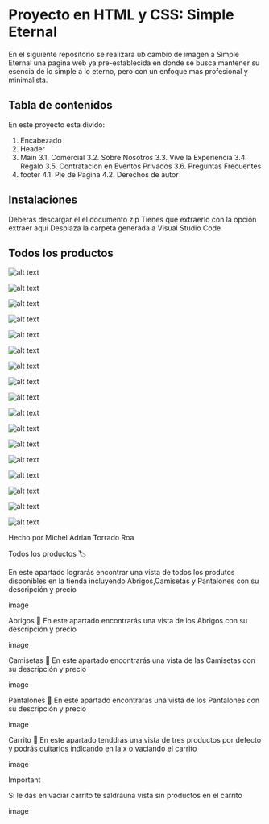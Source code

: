 # Proyecto en HTML y CSS: Simple Eternal

En el siguiente repositorio se realizara ub cambio de imagen a Simple Eternal una pagina web ya pre-establecida en donde se busca mantener su esencia de lo simple a lo eterno, pero con un enfoque mas profesional y minimalista.

## Tabla de contenidos
En este proyecto esta divido:
1. Encabezado
2. Header
3. Main
  3.1. Comercial
  3.2. Sobre Nosotros
  3.3. Vive la Experiencia
  3.4. Regalo
  3.5. Contratacion en Eventos Privados
  3.6. Preguntas Frecuentes
4. footer
  4.1. Pie de Pagina
  4.2. Derechos de autor


## Instalaciones 

Deberás descargar el el documento zip
Tienes que extraerlo con la opción extraer aquí
Desplaza la carpeta generada a Visual Studio Code

## Todos los productos

![alt text](<WhatsApp Image 2024-06-17 at 1.41.10 PM.jpeg>)

![alt text](<WhatsApp Image 2024-06-17 at 1.41.10 PM (1).jpeg>)

![alt text](<WhatsApp Image 2024-06-17 at 1.41.09 PM.jpeg>)

![alt text](<WhatsApp Image 2024-06-17 at 1.41.09 PM (1).jpeg>)

![alt text](<WhatsApp Image 2024-06-17 at 1.41.09 PM (2).jpeg>)

![alt text](<WhatsApp Image 2024-06-17 at 1.41.09 PM (4).jpeg>)

![alt text](<WhatsApp Image 2024-06-17 at 1.41.09 PM (5).jpeg>)

![alt text](<WhatsApp Image 2024-06-17 at 1.41.09 PM (6).jpeg>)

![alt text](<WhatsApp Image 2024-06-17 at 1.41.09 PM (7).jpeg>)

![alt text](<WhatsApp Image 2024-06-17 at 1.41.07 PM.jpeg>)

![alt text](<WhatsApp Image 2024-06-17 at 1.41.07 PM (1).jpeg>)

![alt text](<WhatsApp Image 2024-06-17 at 1.41.07 PM (2).jpeg>)

![alt text](<WhatsApp Image 2024-06-17 at 1.41.06 PM.jpeg>)

![alt text](<WhatsApp Image 2024-06-17 at 1.41.06 PM (1).jpeg>)

![alt text](<WhatsApp Image 2024-06-17 at 1.41.06 PM (2).jpeg>)

![alt text](<WhatsApp Image 2024-06-17 at 1.41.05 PM.jpeg>)

![alt text](<WhatsApp Image 2024-06-17 at 1.41.04 PM.jpeg>)


Hecho por Michel Adrian Torrado Roa








Todos los productos 🏷️

En este apartado lograrás encontrar una vista de todos los produtos disponibles en la tienda incluyendo Abrigos,Camisetas y Pantalones con su descripción y precio

image

Abrigos 🧥
En este apartado encontrarás una vista de los Abrigos con su descripción y precio

image

Camisetas 👕
En este apartado encontrarás una vista de las Camisetas con su descripción y precio

image

Pantalones 👖
En este apartado encontrarás una vista de los Pantalones con su descripción y precio

image

Carrito 🛒
En este apartado tenddrás una vista de tres productos por defecto y podrás quitarlos indicando en la x o vaciando el carrito

image

Important

Si le das en vaciar carrito te saldráuna vista sin productos en el carrito

image
